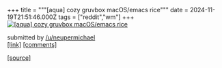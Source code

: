 +++
title = """[aqua] cozy gruvbox macOS/emacs rice"""
date = 2024-11-19T21:51:46.000Z
tags = ["reddit","wm"]
+++
[![[aqua] cozy gruvbox macOS/emacs rice](https://preview.redd.it/9ybqruv0jx1e1.jpeg?width=640&crop=smart&auto=webp&s=8cc7df6d5824083c56952da7f303f3992a20c2ac "[aqua] cozy gruvbox macOS/emacs rice")](https://www.reddit.com/r/unixporn/comments/1gv91ph/aqua_cozy_gruvbox_macosemacs_rice/)

submitted by [/u/neupermichael](https://www.reddit.com/user/neupermichael)  
[\[link\]](https://i.redd.it/9ybqruv0jx1e1.jpeg) [\[comments\]](https://www.reddit.com/r/unixporn/comments/1gv91ph/aqua_cozy_gruvbox_macosemacs_rice/)

[[source]](https://www.reddit.com/r/unixporn/comments/1gv91ph/aqua_cozy_gruvbox_macosemacs_rice/)
